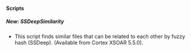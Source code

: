 
#### Scripts
##### New: SSDeepSimilarity
- This script finds similar files that can be related to each other by fuzzy hash (SSDeep). (Available from Cortex XSOAR 5.5.0).

